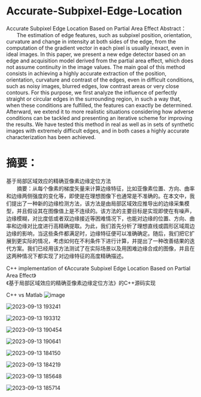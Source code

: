 # Accurate-Subpixel-Edge-Location
Accurate Subpixel Edge Location Based on Partial Area Effect
Abstract：  
&emsp;&emsp;The estimation of edge features, such as subpixel position, orientation, curvature and change in intensity at
both sides of the edge, from the computation of the gradient vector in each pixel is usually inexact, even in
ideal images. In this paper, we present a new edge detector based on an edge and acquisition model derived
from the partial area effect, which does not assume continuity in the image values. The main goal of this
method consists in achieving a highly accurate extraction of the position, orientation, curvature and contrast
of the edges, even in difficult conditions, such as noisy images, blurred edges, low contrast areas or very close
contours. For this purpose, we first analyze the influence of perfectly straight or circular edges in the surrounding
region, in such a way that, when these conditions are fulfilled, the features can exactly be determined.
Afterward, we extend it to more realistic situations considering how adverse conditions can be
tackled and presenting an iterative scheme for improving the results. We have tested this method in real
as well as in sets of synthetic images with extremely difficult edges, and in both cases a highly accurate characterization
has been achieved.

# 摘要：
基于局部区域效应的精确亚像素边缘定位方法  
&emsp;&emsp;摘要：从每个像素的梯度矢量来计算边缘特征，比如亚像素位置、方向、曲率和边缘两侧强度的变化等，即使是在理想图像下也通常是不准确的。在本文中，我们提出了一种新的边缘检测方法，该方法是由局部区域效应推导出的边缘采集模型，并且假设其在图像值上是不连续的。该方法的主要目标是实现即使在有噪声，边缘模糊，对比度低或者双边缘接近等困难情况下，也能对边缘的位置、方向、曲率和边缘对比度进行高精确提取。为此，我们首先分析了理想直线或圆形区域周边边缘的影响，当这些条件都满足时，边缘特征便可以准确确定。随后，我们把它扩展到更实际的情况，考虑如何在不利条件下进行计算，并提出了一种改善结果的迭代方案。我们已经用该方法测试了在实际场景以及用困难边缘合成的图像，并且在这两种情况下都实现了对边缘特征的高度精确描述。

C++ implementation of 《Accurate Subpixel Edge Location Based on Partial Area Effect》  
《基于局部区域效应的精确亚像素边缘定位方法》的C++源码实现

C++ vs Matlab
![image](https://github.com/YangShuoAI/Accurate-Subpixel-Edge-Location/assets/5794094/f85eaf72-08fe-402d-8011-749ebe581d76)

![2023-09-13 193241](https://github.com/YangShuoAI/Accurate-Subpixel-Edge-Location/assets/5794094/f871946f-9f97-4564-9f28-297dc034ad55)

![2023-09-13 193312](https://github.com/YangShuoAI/Accurate-Subpixel-Edge-Location/assets/5794094/c716ab73-665e-4db1-ae3c-e5bae74801f6)

![2023-09-13 190454](https://github.com/YangShuoAI/Accurate-Subpixel-Edge-Location/assets/5794094/b9896a59-a85d-4962-b144-82fddec9bfc5)

![2023-09-13 190641](https://github.com/YangShuoAI/Accurate-Subpixel-Edge-Location/assets/5794094/93f59515-73b1-4d72-9518-b3575c2523a4)

![2023-09-13 184150](https://github.com/YangShuoAI/Accurate-Subpixel-Edge-Location/assets/5794094/2c45c8f0-e1fe-4a06-9e98-ae8c8b6ce428)

![2023-09-13 184219](https://github.com/YangShuoAI/Accurate-Subpixel-Edge-Location/assets/5794094/65227d11-018d-4064-8537-7481122ba597)

![2023-09-13 185648](https://github.com/YangShuoAI/Accurate-Subpixel-Edge-Location/assets/5794094/b24d3f3a-cd04-4089-8cc5-bb4181a21586)

![2023-09-13 185714](https://github.com/YangShuoAI/Accurate-Subpixel-Edge-Location/assets/5794094/d50c494a-3345-4126-a8fb-d1fb5ea304b0)






